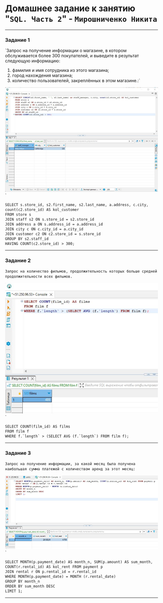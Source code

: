 # Домашнее задание к занятию "`SQL. Часть 2`" - `Мирошниченко Никита`
---

### Задание 1

`Запрос на получение информации о магазине, в котором обслуживается более 300 покупателей, и выведите в результат следующую информацию:
1) фамилия и имя сотрудника из этого магазина;
2) город нахождения магазина;
3) количество пользователей, закреплённых в этом магазине.:`

![Скриншот](https://github.com/Tourker/Git_HW/blob/main/img/HW12_04/z1.jpg)`

```
SELECT s.store_id, s2.first_name, s2.last_name, a.address, c.city, count(c2.store_id) AS kol_customer
FROM store s
JOIN staff s2 ON s.store_id = s2.store_id 
JOIN address a ON s.address_id = a.address_id
JOIN city c ON c.city_id = a.city_id
JOIN customer c2 ON c2.store_id = s.store_id
GROUP BY s2.staff_id 
HAVING COUNT(c2.store_id) > 300; 
```
---

### Задание 2

`Запрос на количество фильмов, продолжительность которых больше средней продолжительности всех фильмов.`

![Скриншот](https://github.com/Tourker/Git_HW/blob/main/img/HW12_04/z2.jpg)`

```
SELECT COUNT(film_id) AS films  
FROM film f
WHERE f.`length` > (SELECT AVG (f.`length`) FROM film f);
```
---

### Задание 3

`Запрос на получение информации, за какой месяц была получена наибольшая сумма платежей с количеством аренд за этот месяц:`

![Скриншот](https://github.com/Tourker/Git_HW/blob/main/img/HW12_04/z3.jpg)`

```
SELECT MONTH(p.payment_date) AS month_n, SUM(p.amount) AS sum_month, COUNT(r.rental_id) AS kol_rent FROM payment p
JOIN rental r ON p.rental_id = r.rental_id
WHERE MONTH(p.payment_date) = MONTH (r.rental_date) 
GROUP BY month_n
ORDER BY sum_month DESC
LIMIT 1;
```
---